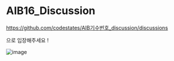 # AIB16_Discussion

https://github.com/codestates/AIB기수번호_discussion/discussions

으로 입장해주세요 ! 

![image](https://user-images.githubusercontent.com/75018963/133263531-19e79fba-16e5-438e-b622-6615a139c7d9.png)
